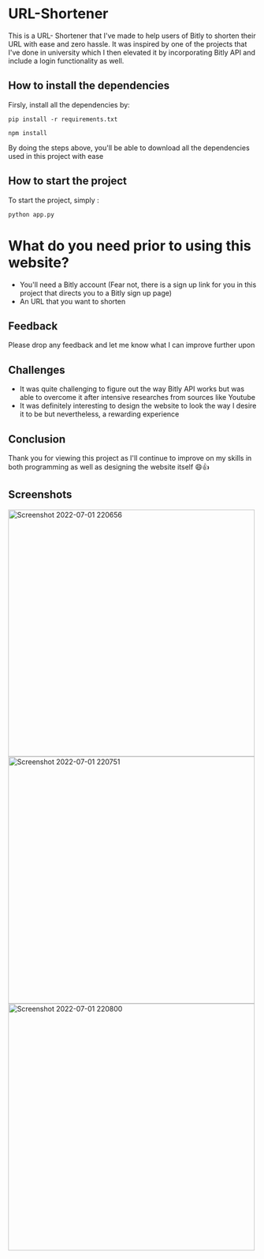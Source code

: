 # URL-Shortener
This is a URL- Shortener that I've made to help users of Bitly to shorten their URL with ease and zero hassle. It was inspired by one of the projects that I've done in university which I then elevated it by incorporating Bitly API and include a login functionality as well.

## How to install the dependencies
Firsly, install all the dependencies by:

``
pip install -r requirements.txt
``

``
npm install
``

By doing the steps above, you'll be able to download all the dependencies used in this project with ease

## How to start the project
To start the project, simply :

``
python app.py
``

# What do you need prior to using this website?
- You'll need a Bitly account (Fear not, there is a sign up link for you in this project that directs you to a Bitly sign up page)
- An URL that you want to shorten

## Feedback
Please drop any feedback and let me know what I can improve further upon

## Challenges
- It was quite challenging to figure out the way Bitly API works but was able to overcome it after intensive researches from sources like Youtube
- It was definitely interesting to design the website to look the way I desire it to be but nevertheless, a rewarding experience

## Conclusion
Thank you for viewing this project as I'll continue to improve on my skills in both programming as well as designing the website itself
:smile::thumbsup:

## Screenshots
<img width="500" alt="Screenshot 2022-07-01 220656" src="https://user-images.githubusercontent.com/100106305/176891530-26d9fcbe-568c-467e-92af-d4a9af32b16b.png">

<img width="500" alt="Screenshot 2022-07-01 220751" src="https://user-images.githubusercontent.com/100106305/176891604-f9784cc5-f968-4d77-8f50-79ef5555fbbb.png">

<img width="500" alt="Screenshot 2022-07-01 220800" src="https://user-images.githubusercontent.com/100106305/176891624-bd4b9d4b-e01b-403e-ba64-6435f8ec0379.png">




